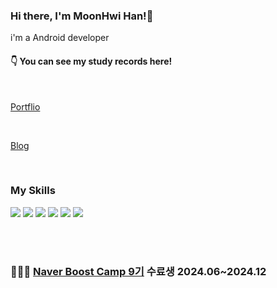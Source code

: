 ### Hi there, I'm MoonHwi Han!👋


i'm a Android developer


#### 👇 **You can see my study records here!**


<br/>

[Portflio](https://moony-portfolio.notion.site/165020e05761805bbb8ac3ad03fc5180?pvs=4)



<br/>

[Blog](https://talentsingularity.blogspot.com/)

<br/>

### **My Skills**  
  
  <img src="https://img.shields.io/badge/Android-3DDC84?style=flat-square&logo=Android&logoColor=white"/>    <img src="https://img.shields.io/badge/Kotlin-7F52FF?style=flat-square&logo=Kotlin&logoColor=white"/>    <img src="https://img.shields.io/badge/Java-007396?style=flat-square&logo=Java&logoColor=white"/>    <img src="https://img.shields.io/badge/C++-00599C?style=flat-square&logo=C++&logoColor=white"/> <img src="https://img.shields.io/badge/Unity-000000?style=flat-square&logo=Unity&logoColor=white"/>    <img src="https://img.shields.io/badge/C Sharp-239120?style=flat-square&logo=C Sharp&logoColor=white"/>


<br/>

<br/>

### 🧑🏻‍💻 **[Naver Boost Camp 9기](https://github.com/boostcampwm-2024)** 수료생 2024.06~2024.12
